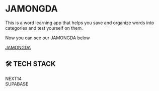 # JAMONGDA

This is a word learning app that helps you save and organize words into categories and test yourself on them.

Now you can see our JAMONGDA below

[JAMONGDA](jamongda.netlify.app)


## 🛠️ TECH STACK
NEXT14 <br/> SUPABASE